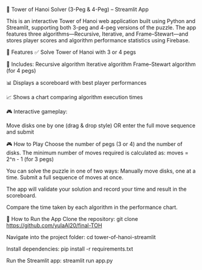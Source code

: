 🗼 Tower of Hanoi Solver (3-Peg & 4-Peg) – Streamlit App


This is an interactive Tower of Hanoi web application built using Python and Streamlit, supporting both 3-peg and 4-peg versions of the puzzle. The app features three algorithms—Recursive, Iterative, and Frame–Stewart—and stores player scores and algorithm performance statistics using Firebase.

🔧 Features
✅ Solve Tower of Hanoi with 3 or 4 pegs

🔁 Includes:
Recursive algorithm
Iterative algorithm
Frame–Stewart algorithm (for 4 pegs)

📊 Displays a scoreboard with best player performances

📈 Shows a chart comparing algorithm execution times

🎮 Interactive gameplay:

Move disks one by one (drag & drop style)
OR enter the full move sequence and submit

🎮 How to Play
Choose the number of pegs (3 or 4) and the number of disks.
The minimum number of moves required is calculated as:
moves = 2^n - 1 (for 3 pegs)

You can solve the puzzle in one of two ways:
Manually move disks, one at a time.
Submit a full sequence of moves at once.

The app will validate your solution and record your time and result in the scoreboard.

Compare the time taken by each algorithm in the performance chart.

🚀 How to Run the App
Clone the repository:
git clone https://github.com/yulaAl20/final-TOH

Navigate into the project folder:
cd tower-of-hanoi-streamlit

Install dependencies:
pip install -r requirements.txt

Run the Streamlit app:
streamlit run app.py
